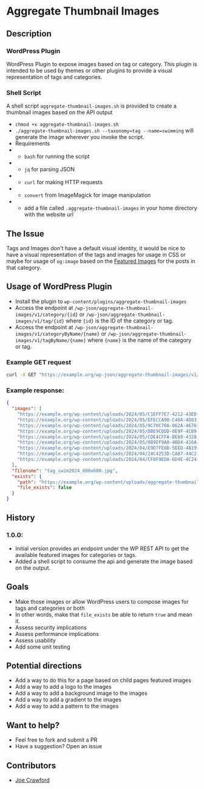 # Aggregate Thumbnail Images

## Description

### WordPress Plugin

WordPress Plugin to expose images based on tag or category. This plugin is intended to be used by themes or other plugins to provide a visual representation of tags and categories.

### Shell Script

A shell script `aggregate-thumbnail-images.sh` is provided to create a thumbnail images based on the API output
- `chmod +x aggregate-thumbnail-images.sh`
- `./aggregate-thumbnail-images.sh --taxonomy=tag --name=swimming` will generate the image wherever you invoke the script.
- Requirements
- - `bash` for running the script
- - `jq` for parsing JSON
- - `curl` for making HTTP requests
- - `convert` from ImageMagick for image manipulation
- - add a file called `.aggregate-thumbnail-images` in your home directory with the website url 

## The Issue
Tags and Images don't have a default visual identity, it would be nice to have a visual representation of the tags and images for usage in CSS or maybe for usage of `og:image`  based on the [Featured Images](https://codex.wordpress.org/Post_Thumbnails) for the posts in that category.

## Usage of WordPress Plugin
- Install the plugin to `wp-content/plugins/aggregate-thumbnail-images`
- Access the endpoint at `/wp-json/aggregate-thumbnail-images/v1/category/{id}` or `/wp-json/aggregate-thumbnail-images/v1/tag/{id}` where `{id}` is the ID of the category or tag.
- Access the endpoint at `/wp-json/aggregate-thumbnail-images/v1/categoryByName/{name}` or `/wp-json/aggregate-thumbnail-images/v1/tagByName/{name}` where `{name}` is the name of the category or tag.

### Example GET request

```bash
curl -X GET "https://example.org/wp-json/aggregate-thumbnail-images/v1/tag/1" -H  "accept: application/json"
```


### Example response:
```json
{
  "images": [
    "https://example.org/wp-content/uploads/2024/05/C1EFF7E7-4212-43ED-A49C-89B816FB0137.jpeg",
    "https://example.org/wp-content/uploads/2024/05/EFECCA90-C40A-4D83-B197-64D7E1A36642.jpeg",
    "https://example.org/wp-content/uploads/2024/05/9C70C70A-062A-4676-9476-D88AF6C54643.jpg",
    "https://example.org/wp-content/uploads/2024/05/DBE9CDDD-6E9F-4CB9-832D-A79235CB1857-scaled.jpg",
    "https://example.org/wp-content/uploads/2024/05/CDE4CFFA-BE80-4328-BF85-5779D777EC8F.jpeg",
    "https://example.org/wp-content/uploads/2024/05/0B9EF9A0-4BD4-416A-ADD5-803B4BD7A77A.jpeg",
    "https://example.org/wp-content/uploads/2024/04/E9D7FE0B-5EED-4B19-91D1-09BBB57FBC6E-scaled.jpg",
    "https://example.org/wp-content/uploads/2024/04/24C4253D-CA87-44C2-B239-F609A080CAAD.jpeg",
    "https://example.org/wp-content/uploads/2024/04/CF0F9EDA-6D4E-4C24-A468-3076C71FF607-scaled.jpg"
  ],
  "filename": "tag_swim2024_600x600.jpg",
  "exists": {
    "path": "https://example.org/wp-content/uploads/aggregate-thumbnail-images/tag_swim2024_600x600.jpg",
    "file_exists": false
  }
}
```

## History

### 1.0.0: 
- Initial version provides an endpoint under the WP REST API to get the available featured images for categories or tags.
- Added a shell script to consume the api and generate the image based on the output.

## Goals
- Make those images or allow WordPress users to compose images for tags and categories or both
- In other words, make that `file_exists` be able to return `true` and mean it.
- Assess security implications
- Assess performance implications
- Assess usability
- Add some unit testing

## Potential directions
- Add a way to do this for a page based on child pages featured images
- Add a way to add a logo to the images
- Add a way to add a background image to the images
- Add a way to add a gradient to the images
- Add a way to add a pattern to the images

## Want to help?
- Feel free to fork and submit a PR
- Have a suggestion? Open an issue

## Contributors
- [Joe Crawford](https://artlung.com/)